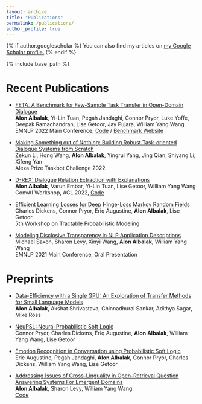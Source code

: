 ```yaml
---
layout: archive
title: "Publications"
permalink: /publications/
author_profile: true
---
```


{% if author.googlescholar %}
  You can also find my articles on <u><a href="{{author.googlescholar}}">my Google Scholar profile</a>.</u>
{% endif %}

{% include base_path %}

# Recent Publications

* [FETA: A Benchmark for Few-Sample Task Transfer in Open-Domain Dialogue](https://arxiv.org/abs/2205.06262) \
**Alon Albalak**, Yi-Lin Tuan, Pegah Jandaghi, Connor Pryor, Luke Yoffe, Deepak Ramachandran, Lise Getoor, Jay Pujara, William Yang Wang\
EMNLP 2022 Main Conference, [Code](https://github.com/alon-albalak/TLiDB) / [Benchmark Website](https://alon-albalak.github.io/feta-website/)

* [Making Something out of Nothing: Building Robust Task-oriented Dialogue Systems from Scratch](https://assets.amazon.science/80/f0/ad9a999f4562b6e80186a5df00e6/making-something-out-of-nothing-building-robust-task-oriented-dialogue-systems-from-scratch.pdf) \
Zekun Li, Hong Wang, **Alon Albalak**, Yingrui Yang, Jing Qian, Shiyang Li, Xifeng Yan\
Alexa Prize Taskbot Challenge 2022

* [D-REX: Dialogue Relation Extraction with Explanations](https://aclanthology.org/2022.nlp4convai-1.4/) \
**Alon Albalak**, Varun Embar, Yi-Lin Tuan, Lise Getoor, William Yang Wang\
ConvAI Workshop, ACL 2022, [Code](https://github.com/alon-albalak/D-REX)

* [Efficient Learning Losses for Deep Hinge-Loss Markov Random Fields](https://openreview.net/forum?id=8ZIJa8Z__5L) \
Charles Dickens, Connor Pryor, Eriq Augustine, **Alon Albalak**, Lise Getoor\
5th Workshop on Tractable Probabilistic Modeling

* [Modeling Disclosive Transparency in NLP Application Descriptions](https://aclanthology.org/2021.emnlp-main.153/)\
Michael Saxon, Sharon Levy, Xinyi Wang, **Alon Albalak**, William Yang Wang\
EMNLP 2021 Main Conference, Oral Presentation

# Preprints

* [Data-Efficiency with a Single GPU: An Exploration of Transfer Methods for Small Language Models](https://arxiv.org/abs/2210.03871) \
**Alon Albalak**, Akshat Shrivastava, Chinnadhurai Sankar, Adithya Sagar, Mike Ross

* [NeuPSL: Neural Probabilistic Soft Logic](https://arxiv.org/abs/2205.14268) \
Connor Pryor, Charles Dickens, Eriq Augustine, **Alon Albalak**, William Yang Wang, Lise Getoor

* [Emotion Recognition in Conversation using Probabilistic Soft Logic](https://arxiv.org/abs/2207.07238) \
Eric Augustine, Pegah Jandaghi, **Alon Albalak**, Connor Pryor, Charles Dickens, William Yang Wang, Lise Getoor

* [Addressing Issues of Cross-Linguality in Open-Retrieval Question Answering Systems For Emergent Domains](https://arxiv.org/abs/2201.11153) \
**Alon Albalak**, Sharon Levy, William Yang Wang\
[Code](https://github.com/alon-albalak/XOR-COVID)
